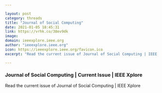 ```yaml
---

layout: post
category: threads
title: "Journal of Social Computing"
date: 2021-01-05 18:45:31
link: https://vrhk.co/38ev9dk
image: 
domain: ieeexplore.ieee.org
author: "ieeexplore.ieee.org"
icon: https://ieeexplore.ieee.org/favicon.ico
excerpt: "Read the current issue of Journal of Social Computing | IEEE Xplore"

---
```


### Journal of Social Computing | Current Issue | IEEE Xplore

Read the current issue of Journal of Social Computing | IEEE Xplore